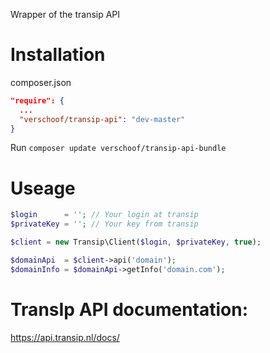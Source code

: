 Wrapper of the transip API


Installation
============

composer.json
```json
"require": {
  ...
  "verschoof/transip-api": "dev-master"
}
```

Run `composer update verschoof/transip-api-bundle`

Useage
======

```php
$login      = ''; // Your login at transip
$privateKey = ''; // Your key from transip

$client = new Transip\Client($login, $privateKey, true);

$domainApi  = $client->api('domain');
$domainInfo = $domainApi->getInfo('domain.com');

```

TransIp API documentation:
==========================

https://api.transip.nl/docs/
